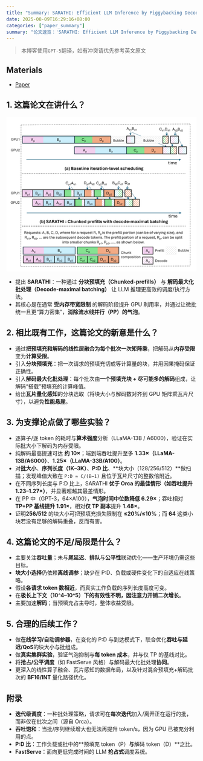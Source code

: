 ```yaml
---
title: "Summary: SARATHI: Efficient LLM Inference by Piggybacking Decodes with Chunked Prefills"
date: 2025-08-09T16:29:16+08:00
categories: ["paper_summary"]
summary: "论文速览：'SARATHI: Efficient LLM Inference by Piggybacking Decodes with Chunked Prefills'"
---
```


> 本博客使用`GPT-5`翻译，如有冲突请优先参考英文原文

## Materials

- [Paper](https://arxiv.org/pdf/2308.16369)

## 1. 这篇论文在讲什么？

![架构示意图](architecture.png)

- 提出 **SARATHI**：一种通过 **分块预填充（Chunked-prefills）** 与 **解码最大化批处理（Decode-maximal batching）** 让 LLM 推理更高效的调度/执行方法。
- 其核心是在通常 **受内存带宽限制** 的解码阶段提升 GPU 利用率，并通过让微批统一且更“算力密集”，**消除流水线并行（PP）的气泡**。

## 2. 相比既有工作，这篇论文的新意是什么？

- 通过**把预填充和解码的线性层融合为每个批次一次矩阵乘**，把解码从**内存受限**变为**计算受限**。
- 引入**分块预填充**：把一次请求的预填充切成等计算量的块，并用因果掩码保证正确性。
- 引入**解码最大化批处理**：每个批次由**一个预填充块 + 尽可能多的解码**组成，让解码“搭载”预填充的计算峰值。
- 给出**瓦片量化感知**的分块选取（将块大小与解码数对齐到 GPU 矩阵乘瓦片尺寸），以避免**性能悬崖**。

## 3. 为支撑论点做了哪些实验？

- 逐算子/逐 token 的耗时与**算术强度**分析（LLaMA-13B / A6000），验证在实际批大小下解码为内存受限。
- 纯解码最高提速可达 **约 10×**；端到端吞吐提升至多 **1.33×（LLaMA-13B/A6000）**、**1.25×（LLaMA-33B/A100）**。
- 对**批大小**、**序列长度（1K–3K）**、**P\:D 比**、\*\*块大小（128/256/512）\*\*做扫描；发现峰值大致在 `P:D ≈ C/(B−1)` 且位于瓦片尺寸的整数倍附近。
- 在不同序列长度与 P\:D 比上，SARATHI **优于 Orca 的最佳情形（如吞吐提升 1.23–1.27×）**，并显著超越其最差情形。
- 在 PP 中（GPT-3，64×A100），**气泡时间中位数降低 6.29×**；吞吐相对 **TP+PP 基线提升 1.91×**，相对**仅 TP 副本**提升 **1.48×**。
- 证明**256/512** 的块大小可把预填充损失限制在 **≤20%/≤10%**；而 **64** 这类小块若没有足够的解码重叠，反而有害。

## 4. 这篇论文的不足/局限是什么？

- 主要关注**吞吐量**；未与**尾延迟**、**排队**与**公平性**联动优化——生产环境仍需这些目标。
- **块大小选择**仍依赖**离线调参**；缺少在 P\:D、负载或硬件变化下的自适应在线策略。
- 假设**各请求 token 数相近**，而真实工作负载的序列长度高度可变。
- 在**极长上下文（10^4–10^5）**下的有效性不明，因注意力开销**二次增长**。
- 主要加速**解码**；当预填充占主导时，整体收益受限。

## 5. 合理的后续工作？

- 做**在线学习/自动调参器**，在变化的 P\:D 与到达模式下，联合优化**吞吐与延迟/QoS**的块大小与批组成。
- 做**真实集群实验**，验证气泡抑制与**每 token 成本**，并与仅 TP 的基线对比。
- 将**抢占/公平调度**（如 FastServe 风格）与解码最大化批处理**协同**。
- 更深入的线性算子融合、瓦片感知的数据布局，以及针对混合预填充+解码批次的 **BF16/INT** 量化路径优化。

## 附录

- **迭代级调度**：一种批处理策略，请求可在**每次迭代**加入/离开正在运行的批，而非仅在批次之间（源自 Orca）。
- **吞吐饱和**：当批/序列继续增大也无法再提升 token/s，因为 GPU 已被充分利用的点。
- **P\:D 比**：工作负载或批中的\*\*预填充 token（P）**与**解码 token（D）\*\*之比。
- **FastServe**：面向更低完成时间的 LLM **抢占式**调度系统。
